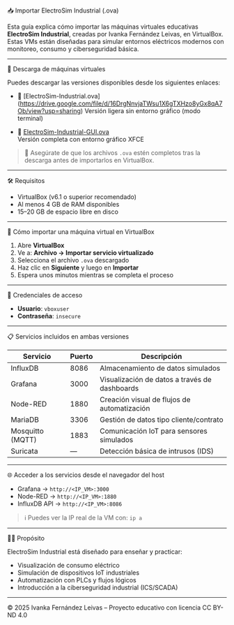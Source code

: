 📥 Importar ElectroSim Industrial (.ova)

Esta guía explica cómo importar las máquinas virtuales educativas **ElectroSim Industrial**, creadas por Ivanka Fernández Leivas, en VirtualBox. Estas VMs están diseñadas para simular entornos eléctricos modernos con monitoreo, consumo y ciberseguridad básica.

---

📁 Descarga de máquinas virtuales

Puedes descargar las versiones disponibles desde los siguientes enlaces:

- 🔹 [ElectroSim-Industrial.ova] (https://drive.google.com/file/d/16DrgNnvjaTWsu1X6gTXHzo8yGx8qA7Ob/view?usp=sharing)
  Versión ligera sin entorno gráfico (modo terminal)

- 🔸 [ElectroSim-Industrial-GUI.ova](ENLACE_AQUI)  
  Versión completa con entorno gráfico XFCE

> 📝 Asegúrate de que los archivos `.ova` estén completos tras la descarga antes de importarlos en VirtualBox.

---

🛠️ Requisitos

- VirtualBox (v6.1 o superior recomendado)
- Al menos 4 GB de RAM disponibles
- 15–20 GB de espacio libre en disco

---

🚀 Cómo importar una máquina virtual en VirtualBox

1. Abre **VirtualBox**
2. Ve a: **Archivo → Importar servicio virtualizado**
3. Selecciona el archivo `.ova` descargado
4. Haz clic en **Siguiente** y luego en **Importar**
5. Espera unos minutos mientras se completa el proceso

---

🔐 Credenciales de acceso

- **Usuario**: `vboxuser`
- **Contraseña**: `insecure`

---

📋 Servicios incluidos en ambas versiones

| Servicio        | Puerto | Descripción                                       |
|------------------|--------|---------------------------------------------------|
| InfluxDB         | 8086   | Almacenamiento de datos simulados                |
| Grafana          | 3000   | Visualización de datos a través de dashboards    |
| Node-RED         | 1880   | Creación visual de flujos de automatización      |
| MariaDB          | 3306   | Gestión de datos tipo cliente/contrato           |
| Mosquitto (MQTT) | 1883   | Comunicación IoT para sensores simulados         |
| Suricata         | —      | Detección básica de intrusos (IDS)               |

---

🌐 Acceder a los servicios desde el navegador del host

- Grafana → `http://<IP_VM>:3000`
- Node-RED → `http://<IP_VM>:1880`
- InfluxDB API → `http://<IP_VM>:8086`

> ℹ️ Puedes ver la IP real de la VM con: `ip a`

---

🧑‍🏫 Propósito

ElectroSim Industrial está diseñado para enseñar y practicar:
- Visualización de consumo eléctrico
- Simulación de dispositivos IoT industriales
- Automatización con PLCs y flujos lógicos
- Introducción a la ciberseguridad industrial (ICS/SCADA)

---

© 2025 Ivanka Fernández Leivas – Proyecto educativo con licencia CC BY-ND 4.0
